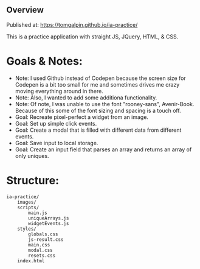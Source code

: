 ## Overview

Published at:  https://tomgalpin.github.io/ia-practice/

This is a practice application with straight JS, JQuery, HTML, & CSS.

# Goals & Notes:
- Note:  I used Github instead of Codepen because the screen size for Codepen is a bit too small for me and sometimes drives me crazy moving everything around in there.
- Note:  Also, I wanted to add some additiona functionality.
- Note:  Of note, I was unable to use the font "rooney-sans", Avenir-Book.  Because of this some of the font sizing and spacing is a touch off.
- Goal:  Recreate pixel-perfect a widget from an image.
- Goal:  Set up simple click events.
- Goal:  Create a modal that is filled with different data from different events.
- Goal:  Save input to local storage.
- Goal:  Create an input field that parses an array and returns an array of only uniques.

# Structure:
```
ia-practice/
    images/
    scripts/
        main.js
        uniqueArrays.js
        widgetEvents.js
    styles/
        globals.css
        js-result.css
        main.css
        modal.css
        resets.css
    index.html
```